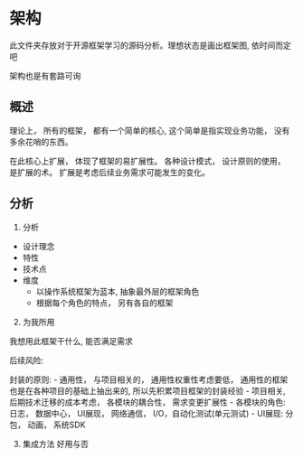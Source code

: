 
# 架构 

此文件夹存放对于开源框架学习的源码分析。理想状态是画出框架图, 依时间而定吧

架构也是有套路可询

## 概述

理论上， 所有的框架， 都有一个简单的核心, 这个简单是指实现业务功能， 没有多余花哨的东西。

在此核心上扩展， 体现了框架的易扩展性。
各种设计模式， 设计原则的使用， 是扩展的术。
扩展是考虑后续业务需求可能发生的变化。


## 分析

1. 分析
- 设计理念
- 特性
- 技术点
- 维度
    * 以操作系统框架为蓝本, 抽象最外层的框架角色
    * 根据每个角色的特点， 另有各自的框架

2. 为我所用

我想用此框架干什么, 能否满足需求

后续风险:

封装的原则: 
    - 通用性， 与项目相关的， 通用性权重性考虑要低， 通用性的框架也是在各种项目的基础上抽出来的, 所以先积累项目框架的封装经验
    - 项目相关, 后期技术迁移的成本考虑， 各模块的耦合性， 需求变更扩展性
    - 各模块的角色: 日志， 数据中心， UI展现， 网络通信， I/O，自动化测试(单元测试)
    - UI展现: 分包， 动画， 系统SDK


3. 集成方法
好用与否



